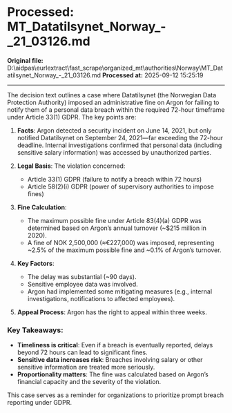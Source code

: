 # Processed: MT_Datatilsynet_Norway_-_21_03126.md

**Original file:** D:\aidpas\eurlextract\fast_scrape\organized_mt\authorities\Norway\MT_Datatilsynet_Norway_-_21_03126.md
**Processed at:** 2025-09-12 15:25:19

---

The decision text outlines a case where Datatilsynet (the Norwegian Data Protection Authority) imposed an administrative fine on Argon for failing to notify them of a personal data breach within the required 72-hour timeframe under Article 33(1) GDPR. The key points are:

1. **Facts**: Argon detected a security incident on June 14, 2021, but only notified Datatilsynet on September 24, 2021—far exceeding the 72-hour deadline. Internal investigations confirmed that personal data (including sensitive salary information) was accessed by unauthorized parties.

2. **Legal Basis**: The violation concerned:
   - Article 33(1) GDPR (failure to notify a breach within 72 hours)
   - Article 58(2)(i) GDPR (power of supervisory authorities to impose fines)

3. **Fine Calculation**:
   - The maximum possible fine under Article 83(4)(a) GDPR was determined based on Argon’s annual turnover (~$215 million in 2020).
   - A fine of NOK 2,500,000 (≈€227,000) was imposed, representing ~2.5% of the maximum possible fine and ~0.1% of Argon’s turnover.

4. **Key Factors**:
   - The delay was substantial (~90 days).
   - Sensitive employee data was involved.
   - Argon had implemented some mitigating measures (e.g., internal investigations, notifications to affected employees).

5. **Appeal Process**: Argon has the right to appeal within three weeks.

### Key Takeaways:
- **Timeliness is critical**: Even if a breach is eventually reported, delays beyond 72 hours can lead to significant fines.
- **Sensitive data increases risk**: Breaches involving salary or other sensitive information are treated more seriously.
- **Proportionality matters**: The fine was calculated based on Argon’s financial capacity and the severity of the violation.

This case serves as a reminder for organizations to prioritize prompt breach reporting under GDPR.